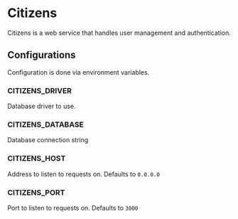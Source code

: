 # Citizens

Citizens is a web service that handles user management and authentication.

## Configurations

Configuration is done via environment variables.

### CITIZENS_DRIVER

Database driver to use.

### CITIZENS_DATABASE

Database connection string

### CITIZENS_HOST

Address to listen to requests on.  Defaults to `0.0.0.0`

### CITIZENS_PORT

Port to listen to requests on.  Defaults to `3000`
